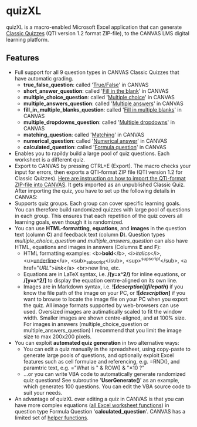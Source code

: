 # quizXL
quizXL is a macro-enabled Microsoft Excel application that can generate [Classic Quizzes](https://community.canvaslms.com/t5/Instructor-Guide/How-do-I-create-a-quiz-with-individual-questions/ta-p/1248) (QTI version 1.2 format ZIP-file), to the CANVAS LMS digital learning platform.

## Features
- Full support for all 9 question types in CANVAS Classic Quizzes that have automatic grading.
  - **true_false_question**: called '[True/False](https://community.canvaslms.com/t5/Instructor-Guide/How-do-I-create-a-True-False-quiz-question/ta-p/927)' in CANVAS
  - **short_answer_question**: called '[Fill in the blank](https://community.canvaslms.com/t5/Instructor-Guide/How-do-I-create-a-Fill-in-the-Blank-quiz-question/ta-p/889)' in CANVAS
  - **multiple_choice_question**: called '[Multiple choice](https://community.canvaslms.com/t5/Instructor-Guide/How-do-I-create-a-Multiple-Choice-quiz-question/ta-p/682)' in CANVAS
  - **multiple_answers_question**: called '[Multiple answers](https://community.canvaslms.com/t5/Instructor-Guide/How-do-I-create-a-Multiple-Answers-quiz-question/ta-p/924)' in CANVAS
  - **fill_in_multiple_blanks_question**: called '[Fill in multiple blanks](https://community.canvaslms.com/t5/Instructor-Guide/How-do-I-create-a-Fill-in-Multiple-Blanks-quiz-question/ta-p/923)' in CANVAS
  - **multiple_dropdowns_question**: called '[Multiple dropdowns](https://community.canvaslms.com/t5/Instructor-Guide/How-do-I-create-a-Multiple-Dropdown-quiz-question/ta-p/916)' in CANVAS
  - **matching_question**: called '[Matching](https://community.canvaslms.com/t5/Instructor-Guide/How-do-I-create-a-Matching-quiz-question/ta-p/918)' in CANVAS
  - **numerical_question**: called '[Numerical answer](https://community.canvaslms.com/t5/Instructor-Guide/How-do-I-create-a-Numerical-Answer-quiz-question/ta-p/919)' in CANVAS
  - **calculated_question**: called '[Formula question](https://community.canvaslms.com/t5/Instructor-Guide/How-do-I-create-a-Formula-quiz-question-with-a-single-variable/ta-p/920)' in CANVAS
- Enables you to rapildy build a large pool of quiz questions. Each worksheet is a different quiz.
- Export to CANVAS by pressing CTRL+E (Export). The macro checks your input for errors, then exports a QTI-format ZIP file (QTI version 1.2 for Classic Quizzes). [Here are instruction on how to import the QTI-format ZIP-file into CANVAS](https://community.canvaslms.com/t5/Instructor-Guide/How-do-I-import-quizzes-from-QTI-packages/ta-p/1046). It gets imported as an unpublished Classic Quiz. After importing the quiz, you have to set up the following details in CANVAS: 
- Supports quiz groups. Each group can cover specific learning goals. You can therefore build randomized quizzes with large pool of questions in each group. This ensures that each repetition of the quiz covers all learning goals, even though it is randomized.
- You can use **HTML-formatting**, **equations**, and **images** in the question text (column **C**) and feedback text (column **D**). Question types *multiple_choice_question* and *multiple_answers_question* can also have HTML, equations and images  in answers (Columns **E** and **F**):
  - HTML formatting examples: &lt;b&gt;**bold**&lt;/b&gt;, &lt;i&gt;*italics*&lt;/i&gt;, &lt;u&gt;<ins>underline</ins>&lt;/u&gt;, &lt;sub&gt;<sub>subscript</sub>&lt;/sub&gt;, &lt;sup&gt;<sup>supscript</sup>&lt;/sub&gt;, &lt;a href="*URL*"&gt;*link*&lt;/a&gt; &lt;br&gt;new line, etc.
  - Equations are in LaTeX syntax, i.e. **/(y=x^2/)** for inline equations, or **/\[y=x^2/]** to display the equation centre-aligned on its own line.
  - Images are in Markdown syntax, i.e.  **\!\[*descrption*](*filepath*)** if you know the file path of the image on your PC, or **\!\[*description*]** if you want to browse to locate the image file on your PC when you export the quiz. All image formats supported by web-browsers can use used. Oversized images are autimatically scaled to fit the window width. Smaller images are shown centre-aligned, and at 100% size.  For images in answers (multiple_choice_question or multiple_answers_question) I recommend that you limit the image size to max 200x200 pixels.
- You can exploit **automated quiz generation** in two alternative ways:
  - You can edit a quiz manually in the spreadsheet, using copy-paste to generate large pools of questions, and optionally exploit Excel features such as cell formulae and referencing, e.g. =RND(), and paramtric text, e.g. ="What is " & ROW() & "×10 ?"
  - ...or you can write VBA code to automatically generate randomized quiz questions! See subroutine '**UserGenerate()**' as an example, which generates 100 questions. You can edit the VBA source code to suit your needs.
- An advantage of quizXL over editing a quiz in CANVAS is that you can have more complex equations ([all Excel worksheet functions](https://support.microsoft.com/en-us/office/excel-functions-by-category-5f91f4e9-7b42-46d2-9bd1-63f26a86c0eb)) in question type Formula Question '**calculated_question**'. CANVAS has a limited set of [helper functions](https://community.canvaslms.com/t5/Canvas-Resource-Documents/Canvas-Formula-Quiz-Question-Helper-Functions/ta-p/387062).
